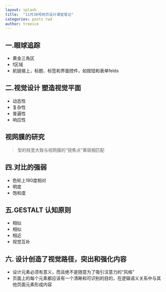 ```yaml
---
layout: splash
title:  "11月30号网页设计课堂笔记"
categories: posts rwd
author: treeice
---
```

## 一.眼球追踪

 - 黄金三角区
 - f区域
 - 航链接上，标题、标签和界面控件，如按钮和表单felds
 
## 二.视觉设计 塑造视觉平面	
  
  - 动态性
  - 复杂性
  - 普遍性
  - 响应性
  
## 视网膜的研究 

 > 型的柱宽大致与视网膜的“锐焦点”黄斑相匹配	
 
## 四.对比的强弱
 
  - 色轮上180度相对
  - 明度
  - 饱和度

## 五.GESTALT 认知原则
 
 - 相似
 - 相似
 - 相近	
 - 视觉互补
 
## 六. 设计创造了视觉路径，突出和强化内容

 - 设计元素必须有意义，而且绝不是随意为了吸引注意力的“风格”
 - 页面上的每个元素都应该有一个清晰和可识别的目的，在逻辑语义关系中与其他页面元素形成内容
  
 




